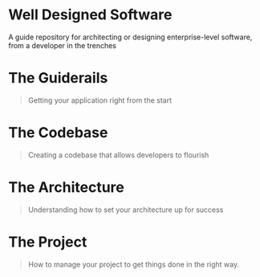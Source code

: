 # Well Designed Software
A guide repository for architecting or designing enterprise-level software, from a developer in the trenches



# The Guiderails

> Getting your application right from the start


# The Codebase

> Creating a codebase that allows developers to flourish


# The Architecture

> Understanding how to set your architecture up for success


# The Project

> How to manage your project to get things done in the right way.
